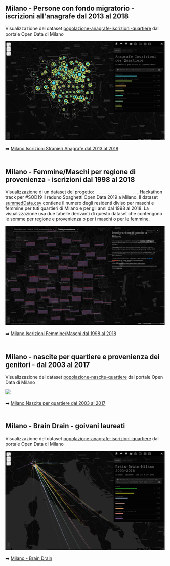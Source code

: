 ## Milano - Persone con fondo migratorio - iscrizioni all'anagrafe dal 2013 al 2018 

Visualizzazione del dataset <a href="http://dati.comune.milano.it/dataset/ds331-popolazione-anagrafe-iscrizioni-quartiere" target="_blank">popolazione-anagrafe-iscrizioni-quartiere</a> dal portale Open Data di Milano

<img src="./ixmaps_project_Milano_Anagrafe_Iscrizioni_per_Quartiere_fiori.png">

:arrow_right: [Milano Iscrizioni Stranieri Anagrafe dal 2013 al 2018](http://explore.ixmaps.com?project=https://raw.githubusercontent.com/gjrichter/viz/master/Milano/ixmaps_project_Milano_Anagrafe_Iscrizioni_per_Quartiere_fiori.json)
<br><br>

## Milano - Femmine/Maschi per regione di provenienza - iscrizioni dal 1998 al 2018

Visualizzazione di un dataset del progetto: <a href="https://github.com/spaghetti-open-data/-milano-melting-pot/" target="_blank"><b><span style="color:#ffffff">milano-melting-pot</span></b></a>, Hackathon track per #SOD19 il raduno Spaghetti Open Data 2019 a Milano. Il dataset <a href="https://github.com/spaghetti-open-data/-milano-melting-pot/blob/master/dati/summedData.csv">summedData.csv</a> contiene il numero degli residenti diviso per maschi e femmine per tuti quartieri di Milano e per gli anni dal 1998 al 2018. La visualizzazione usa due tabelle derivanti di questo dataset che contengono le somme per regione e provenienza o per i maschi o per le femmine.

<img src="./stranieri_FM_2001_2018_dark.png">

:arrow_right: [Milano Iscrizioni Femmine/Maschi dal 1998 al 2018](https://gjrichter.github.io/viz/Milano/stranieri_FM_2001_2018_dark.html)
<br><br>


## Milano - nascite per quartiere e provenienza dei genitori - dal 2003 al 2017

Visualizzazione del dataset <a href="http://dati.comune.milano.it/dataset/ds141-popolazione-nascite-quartiere" target="_blank">popolazione-nascite-quartiere</a> dal portale Open Data di Milano

<img src="./ixmaps_project_Anagrafe_Natalità_per_Quartiere.png">

:arrow_right: [Milano Nascite per quartiere dal 2003 al 2017](http://explore.ixmaps.com?project=https://raw.githubusercontent.com/gjrichter/viz/master/Milano/ixmaps_project_Anagrafe_Natalità_per_Quartiere.json)
<br><br>


## Milano - Brain Drain - goivani laureati 

Visualizzazione del dataset <a href="http://dati.comune.milano.it/dataset/ds331-popolazione-anagrafe-iscrizioni-quartiere" target="_blank">popolazione-anagrafe-iscrizioni-quartiere</a> dal portale Open Data di Milano

<img src="./ixmaps_project_Brain-Drain-Milano_2003-2018.png">

:arrow_right: [Milano - Brain Drain](http://explore.ixmaps.com?project=https://raw.githubusercontent.com/gjrichter/viz/master/Milano/ixmaps_project_Brain-Drain-Milano_2003-2018.json)
<br><br>



